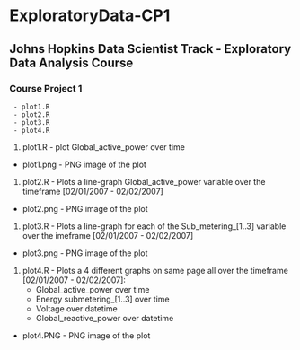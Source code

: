 # ExploratoryData-CP1
## Johns Hopkins Data Scientist Track - Exploratory Data Analysis Course
### Course Project 1 
     - plot1.R 
     - plot2.R
     - plot3.R
     - plot4.R

1. plot1.R - plot Global_active_power over time
  * plot1.png - PNG image of the plot


1. plot2.R - Plots a line-graph Global_active_power variable over the timeframe [02/01/2007 - 02/02/2007]
  * plot2.png - PNG image of the plot


1. plot3.R - Plots a line-graph for each of the Sub_metering_[1..3] variable over the imeframe [02/01/2007 - 02/02/2007]
  * plot3.png - PNG image of the plot


1. plot4.R - Plots a 4 different graphs on same page all over the timeframe [02/01/2007 - 02/02/2007]:
     *  Global_active_power over time
     *  Energy submetering_[1..3] over time
     *  Voltage over datetime
     *  Global_reactive_power over datetime
  * plot4.PNG - PNG image of the plot

